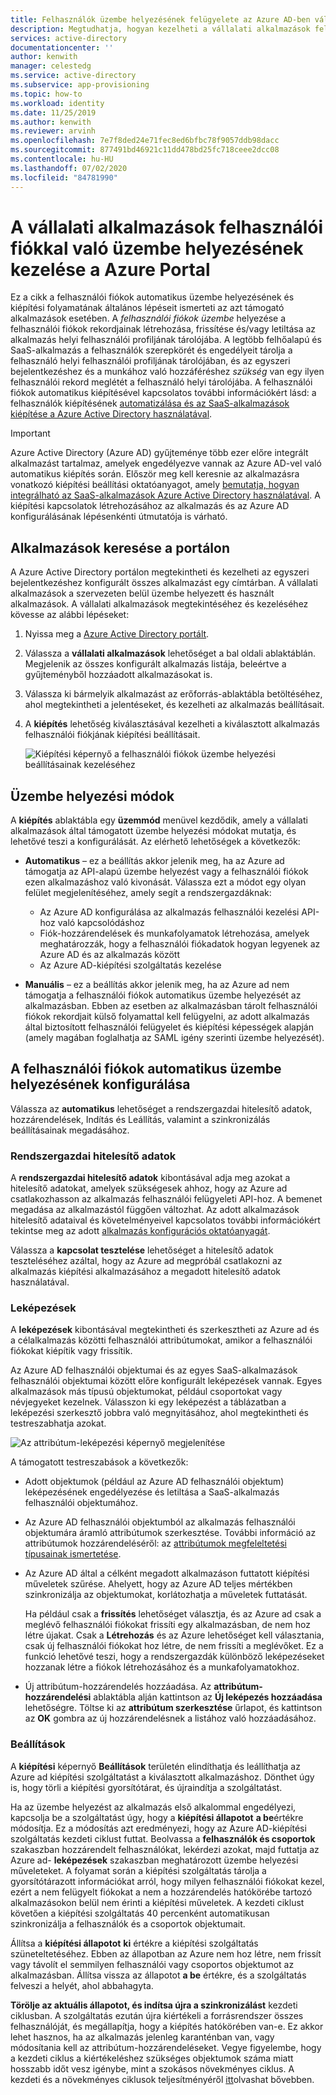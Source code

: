 ```yaml
---
title: Felhasználók üzembe helyezésének felügyelete az Azure AD-ben vállalati alkalmazásokhoz
description: Megtudhatja, hogyan kezelheti a vállalati alkalmazások felhasználói fiókjának kiépítési folyamatait a Azure Active Directory használatával
services: active-directory
documentationcenter: ''
author: kenwith
manager: celestedg
ms.service: active-directory
ms.subservice: app-provisioning
ms.topic: how-to
ms.workload: identity
ms.date: 11/25/2019
ms.author: kenwith
ms.reviewer: arvinh
ms.openlocfilehash: 7e7f8ded24e71fec8ed6bfbc78f9057ddb98dacc
ms.sourcegitcommit: 877491bd46921c11dd478bd25fc718ceee2dcc08
ms.contentlocale: hu-HU
ms.lasthandoff: 07/02/2020
ms.locfileid: "84781990"
---
```

# <a name="managing-user-account-provisioning-for-enterprise-apps-in-the-azure-portal"></a>A vállalati alkalmazások felhasználói fiókkal való üzembe helyezésének kezelése a Azure Portal

Ez a cikk a felhasználói fiókok automatikus üzembe helyezésének és kiépítési folyamatának általános lépéseit ismerteti az azt támogató alkalmazások esetében. A *felhasználói fiókok üzembe* helyezése a felhasználói fiókok rekordjainak létrehozása, frissítése és/vagy letiltása az alkalmazás helyi felhasználói profiljának tárolójába. A legtöbb felhőalapú és SaaS-alkalmazás a felhasználók szerepkörét és engedélyeit tárolja a felhasználó helyi felhasználói profiljának tárolójában, és az egyszeri bejelentkezéshez és a munkához való hozzáféréshez *szükség* van egy ilyen felhasználói rekord meglétét a felhasználó helyi tárolójába. A felhasználói fiókok automatikus kiépítésével kapcsolatos további információkért lásd: a felhasználók kiépítésének [automatizálása és az SaaS-alkalmazások kiépítése a Azure Active Directory használatával](user-provisioning.md).

> [!IMPORTANT]
> Azure Active Directory (Azure AD) gyűjteménye több ezer előre integrált alkalmazást tartalmaz, amelyek engedélyezve vannak az Azure AD-vel való automatikus kiépítés során. Először meg kell keresnie az alkalmazásra vonatkozó kiépítési beállítási oktatóanyagot, amely [bemutatja, hogyan integrálható az SaaS-alkalmazások Azure Active Directory használatával](https://azure.microsoft.com/documentation/articles/active-directory-saas-tutorial-list/). A kiépítési kapcsolatok létrehozásához az alkalmazás és az Azure AD konfigurálásának lépésenkénti útmutatója is várható.

## <a name="finding-your-apps-in-the-portal"></a>Alkalmazások keresése a portálon

A Azure Active Directory portálon megtekintheti és kezelheti az egyszeri bejelentkezéshez konfigurált összes alkalmazást egy címtárban. A vállalati alkalmazások a szervezeten belül üzembe helyezett és használt alkalmazások. A vállalati alkalmazások megtekintéséhez és kezeléséhez kövesse az alábbi lépéseket:

1. Nyissa meg a [Azure Active Directory portált](https://aad.portal.azure.com).
1. Válassza a **vállalati alkalmazások** lehetőséget a bal oldali ablaktáblán. Megjelenik az összes konfigurált alkalmazás listája, beleértve a gyűjteményből hozzáadott alkalmazásokat is.
1. Válassza ki bármelyik alkalmazást az erőforrás-ablaktábla betöltéséhez, ahol megtekintheti a jelentéseket, és kezelheti az alkalmazás beállításait.
1. A **kiépítés** lehetőség kiválasztásával kezelheti a kiválasztott alkalmazás felhasználói fiókjának kiépítési beállításait.

   ![Kiépítési képernyő a felhasználói fiókok üzembe helyezési beállításainak kezeléséhez](./media/configure-automatic-user-provisioning-portal/enterprise-apps-provisioning.png)

## <a name="provisioning-modes"></a>Üzembe helyezési módok

A **kiépítés** ablaktábla egy **üzemmód** menüvel kezdődik, amely a vállalati alkalmazások által támogatott üzembe helyezési módokat mutatja, és lehetővé teszi a konfigurálását. Az elérhető lehetőségek a következők:

* **Automatikus** – ez a beállítás akkor jelenik meg, ha az Azure ad támogatja az API-alapú üzembe helyezést vagy a felhasználói fiókok ezen alkalmazáshoz való kivonását. Válassza ezt a módot egy olyan felület megjelenítéséhez, amely segít a rendszergazdáknak:

  * Az Azure AD konfigurálása az alkalmazás felhasználói kezelési API-hoz való kapcsolódáshoz
  * Fiók-hozzárendelések és munkafolyamatok létrehozása, amelyek meghatározzák, hogy a felhasználói fiókadatok hogyan legyenek az Azure AD és az alkalmazás között
  * Az Azure AD-kiépítési szolgáltatás kezelése

* **Manuális** – ez a beállítás akkor jelenik meg, ha az Azure ad nem támogatja a felhasználói fiókok automatikus üzembe helyezését az alkalmazásban. Ebben az esetben az alkalmazásban tárolt felhasználói fiókok rekordjait külső folyamattal kell felügyelni, az adott alkalmazás által biztosított felhasználói felügyelet és kiépítési képességek alapján (amely magában foglalhatja az SAML igény szerinti üzembe helyezését).

## <a name="configuring-automatic-user-account-provisioning"></a>A felhasználói fiókok automatikus üzembe helyezésének konfigurálása

Válassza az **automatikus** lehetőséget a rendszergazdai hitelesítő adatok, hozzárendelések, Indítás és Leállítás, valamint a szinkronizálás beállításainak megadásához.

### <a name="admin-credentials"></a>Rendszergazdai hitelesítő adatok

A **rendszergazdai hitelesítő adatok** kibontásával adja meg azokat a hitelesítő adatokat, amelyek szükségesek ahhoz, hogy az Azure ad csatlakozhasson az alkalmazás felhasználói felügyeleti API-hoz. A bemenet megadása az alkalmazástól függően változhat. Az adott alkalmazások hitelesítő adataival és követelményeivel kapcsolatos további információkért tekintse meg az adott [alkalmazás konfigurációs oktatóanyagát](user-provisioning.md).

Válassza a **kapcsolat tesztelése** lehetőséget a hitelesítő adatok teszteléséhez azáltal, hogy az Azure ad megpróbál csatlakozni az alkalmazás kiépítési alkalmazásához a megadott hitelesítő adatok használatával.

### <a name="mappings"></a>Leképezések

A **leképezések** kibontásával megtekintheti és szerkesztheti az Azure ad és a célalkalmazás közötti felhasználói attribútumokat, amikor a felhasználói fiókokat kiépítik vagy frissítik.

Az Azure AD felhasználói objektumai és az egyes SaaS-alkalmazások felhasználói objektumai között előre konfigurált leképezések vannak. Egyes alkalmazások más típusú objektumokat, például csoportokat vagy névjegyeket kezelnek. Válasszon ki egy leképezést a táblázatban a leképezési szerkesztő jobbra való megnyitásához, ahol megtekintheti és testreszabhatja azokat.

![Az attribútum-leképezési képernyő megjelenítése](./media/configure-automatic-user-provisioning-portal/enterprise-apps-provisioning-mapping.png)

A támogatott testreszabások a következők:

* Adott objektumok (például az Azure AD felhasználói objektum) leképezésének engedélyezése és letiltása a SaaS-alkalmazás felhasználói objektumához.
* Az Azure AD felhasználói objektumból az alkalmazás felhasználói objektumára áramló attribútumok szerkesztése. További információ az attribútumok hozzárendeléséről: az [attribútumok megfeleltetési típusainak ismertetése](customize-application-attributes.md#understanding-attribute-mapping-types).
* Az Azure AD által a célként megadott alkalmazáson futtatott kiépítési műveletek szűrése. Ahelyett, hogy az Azure AD teljes mértékben szinkronizálja az objektumokat, korlátozhatja a műveletek futtatását.

  Ha például csak a **frissítés** lehetőséget választja, és az Azure ad csak a meglévő felhasználói fiókokat frissíti egy alkalmazásban, de nem hoz létre újakat. Csak a **Létrehozás** és az Azure lehetőséget kell választania, csak új felhasználói fiókokat hoz létre, de nem frissíti a meglévőket. Ez a funkció lehetővé teszi, hogy a rendszergazdák különböző leképezéseket hozzanak létre a fiókok létrehozásához és a munkafolyamatokhoz.

* Új attribútum-hozzárendelés hozzáadása. Az **attribútum-hozzárendelési** ablaktábla alján kattintson az **Új leképezés hozzáadása** lehetőségre. Töltse ki az **attribútum szerkesztése** űrlapot, és kattintson az **OK** gombra az új hozzárendelésnek a listához való hozzáadásához.

### <a name="settings"></a>Beállítások

A **kiépítési** képernyő **Beállítások** területén elindíthatja és leállíthatja az Azure ad kiépítési szolgáltatást a kiválasztott alkalmazáshoz. Dönthet úgy is, hogy törli a kiépítési gyorsítótárat, és újraindítja a szolgáltatást.

Ha az üzembe helyezést az alkalmazás első alkalommal engedélyezi, kapcsolja be a szolgáltatást úgy, hogy a **kiépítési állapotot** **a be**értékre módosítja. Ez a módosítás azt eredményezi, hogy az Azure AD-kiépítési szolgáltatás kezdeti ciklust futtat. Beolvassa a **felhasználók és csoportok** szakaszban hozzárendelt felhasználókat, lekérdezi azokat, majd futtatja az Azure ad- **leképezések** szakaszban meghatározott üzembe helyezési műveleteket. A folyamat során a kiépítési szolgáltatás tárolja a gyorsítótárazott információkat arról, hogy milyen felhasználói fiókokat kezel, ezért a nem felügyelt fiókokat a nem a hozzárendelés hatókörébe tartozó alkalmazásokon belül nem érinti a kiépítési műveletek. A kezdeti ciklust követően a kiépítési szolgáltatás 40 percenként automatikusan szinkronizálja a felhasználók és a csoportok objektumait.

Állítsa a **kiépítési állapotot** **ki** értékre a kiépítési szolgáltatás szüneteltetéséhez. Ebben az állapotban az Azure nem hoz létre, nem frissít vagy távolít el semmilyen felhasználói vagy csoportos objektumot az alkalmazásban. Állítsa vissza az állapotot **a be** értékre, és a szolgáltatás felveszi a helyét, ahol abbahagyta.

**Törölje az aktuális állapotot, és indítsa újra a szinkronizálást** kezdeti ciklusban. A szolgáltatás ezután újra kiértékeli a forrásrendszer összes felhasználóját, és megállapítja, hogy a kiépítés hatókörében van-e. Ez akkor lehet hasznos, ha az alkalmazás jelenleg karanténban van, vagy módosítania kell az attribútum-hozzárendeléseket. Vegye figyelembe, hogy a kezdeti ciklus a kiértékeléshez szükséges objektumok száma miatt hosszabb időt vesz igénybe, mint a szokásos növekményes ciklus. A kezdeti és a növekményes ciklusok teljesítményéről [itt](application-provisioning-when-will-provisioning-finish-specific-user.md)olvashat bővebben. 
